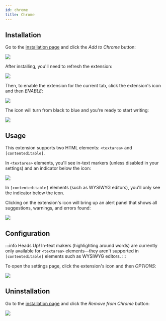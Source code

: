 ```yaml
---
id: chrome
title: Chrome
---
```


## Installation

Go to the [installation page](https://chrome.google.com/webstore/detail/vale-server/goinboihbomchileeihgfnbohjdhfcoi) and click the *Add to Chrome* button:

![](/img/clients/chrome/install.png)

After installing, you'll need to refresh the extension:

![](/img/clients/chrome/refresh.png)

Then, to enable the extension for the current tab, click the extension's icon and then *ENABLE*:

![](/img/clients/chrome/enable.png)

The icon will turn from black to blue and you're ready to start writing:

![](/img/clients/chrome/ready.png)

## Usage

This extension supports two HTML elements: `<textarea>` and `[contenteditable]`.

In `<textarea>` elements, you'll see in-text markers (unless disabled in your settings) and an indicator below the icon:

![](/img/clients/chrome/text.png)

In `[contenteditable]` elements (such as WYSIWYG editors), you'll only see the indicator below the icon.

Clicking on the extension's icon will bring up an alert panel that shows all suggestions, warnings, and errors found:

![](/img/clients/chrome/alerts.png)

## Configuration

:::info Heads Up!
In-text makers (highlighting around words) are currently only available for `<textarea>` elements&mdash;they aren't supported in `[contenteditable]` elements such as WYSIWYG editors.
:::

To open the settings page, click the extension's icon and then *OPTIONS*:

![](/img/clients/chrome/config.png)

## Uninstallation

Go to the [installation page](https://chrome.google.com/webstore/detail/vale-server/goinboihbomchileeihgfnbohjdhfcoi) and click the *Remove from Chrome* button:

![](/img/clients/chrome/uninstall.png)
